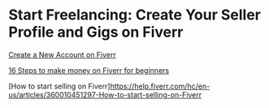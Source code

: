 # Start Freelancing: Create Your Seller Profile and Gigs on Fiverr

[Create a New Account on Fiverr](https://www.fiverr.com/)

[16 Steps to make money on Fiverr for beginners](https://digigrow.co/2022/02/how-to-make-money-on-fiverr/)

[How to start selling on Fiverr]https://help.fiverr.com/hc/en-us/articles/360010451297-How-to-start-selling-on-Fiverr

